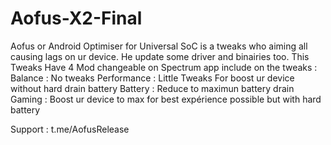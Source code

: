 # Aofus-X2-Final
Aofus or Android Optimiser for Universal SoC is a tweaks who aiming all causing lags on ur device. He update some driver and binairies too.
This Tweaks Have 4 Mod changeable on Spectrum app include on the tweaks :
Balance : No tweaks
Performance : Little Tweaks For boost ur device without hard drain battery
Battery : Reduce to maximun battery drain
Gaming : Boost ur device to max for best expérience possible but with hard battery 

Support : t.me/AofusRelease

